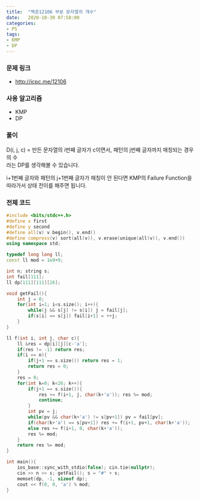 ```yaml
---
title:  "백준12106 부분 문자열의 개수"
date:   2020-10-30 07:58:00
categories:
- PS
tags:
- KMP
- DP
---
```


### 문제 링크
* http://icpc.me/12106

### 사용 알고리즘
* KMP
* DP

### 풀이
D(i, j, c) = 만든 문자열의 i번째 글자가 c이면서, 패턴의 j번째 글자까지 매칭되는 경우의 수<br>
라는 DP를 생각해볼 수 있습니다.

i+1번째 글자와 패턴의 j+1번째 글자가 매칭이 안 된다면 KMP의 Failure Function을 따라가서 상태 전이를 해주면 됩니다.

### 전체 코드
```cpp
#include <bits/stdc++.h>
#define x first
#define y second
#define all(v) v.begin(), v.end()
#define compress(v) sort(all(v)), v.erase(unique(all(v)), v.end())
using namespace std;

typedef long long ll;
const ll mod = 1e9+9;

int n; string s;
int fail[111];
ll dp[111][111][26];

void getFail(){
    int j = 0;
    for(int i=1; i<s.size(); i++){
        while(j && s[j] != s[i]) j = fail[j];
        if(s[i] == s[j]) fail[i+1] = ++j;
    }
}

ll f(int i, int j, char c){
    ll &res = dp[i][j][c-'a'];
    if(res != -1) return res;
    if(i == n){
        if(j+1 == s.size()) return res = 1;
        return res = 0;
    }
    res = 0;
    for(int k=0; k<26; k++){
        if(j+1 == s.size()){
            res += f(i+1, j, char(k+'a')); res %= mod;
            continue;
        }
        int pv = j;
        while(pv && char(k+'a') != s[pv+1]) pv = fail[pv];
        if(char(k+'a') == s[pv+1]) res += f(i+1, pv+1, char(k+'a'));
        else res += f(i+1, 0, char(k+'a'));
        res %= mod;
    }
    return res %= mod;
}

int main(){
    ios_base::sync_with_stdio(false); cin.tie(nullptr);
    cin >> n >> s; getFail(); s = "#" + s;
    memset(dp, -1, sizeof dp);
    cout << f(0, 0, 'a') % mod;
}
```
